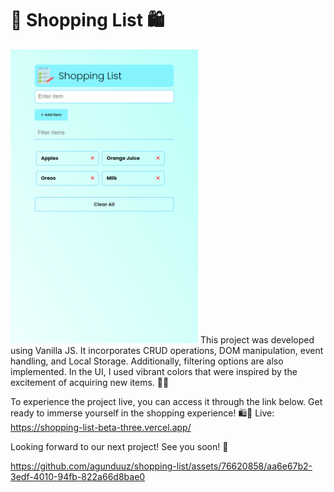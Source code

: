 # 🛒 Shopping List 🛍️
<img src="images/shopping-list.png" width="300">
This project was developed using Vanilla JS. It incorporates CRUD operations, DOM manipulation, event handling, and Local Storage. Additionally, filtering options are also implemented. In the UI, I used vibrant colors that were inspired by the excitement of acquiring new items. 🎨💫

To experience the project live, you can access it through the link below. Get ready to immerse yourself in the shopping experience! 🛍️🌟
Live: https://shopping-list-beta-three.vercel.app/

Looking forward to our next project! See you soon! 👋

https://github.com/agunduuz/shopping-list/assets/76620858/aa6e67b2-3edf-4010-94fb-822a66d8bae0





